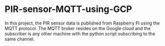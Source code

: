 # PIR-sensor-MQTT-using-GCP
In this project, the PIR sensor data is published from Raspberry Pi using the MQTT protocol. The MQTT broker resides on the Google cloud and the subscriber is any other machine with the python script subscribing to the same channel.
